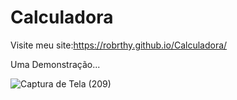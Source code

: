 # Calculadora

Visite meu site:https://robrthy.github.io/Calculadora/

Uma Demonstração...

![Captura de Tela (209)](https://github.com/Robrthy/Calculadora/assets/121112152/5b6c2825-0958-41c9-bf47-962d6fbe15d2)
